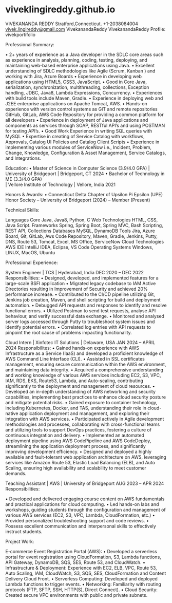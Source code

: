 # viveklingireddy.github.io
VIVEKANANDA REDDY 
Stratford,Connecticut.
  +1-2038084004      vivek.lingireddy@gmail.com     VivekanandaReddy       VivekanandaReddy 
Profile: vivekportifolio

Professional Summary:

•	2+ years of experience as a Java developer in the SDLC core areas such as experience in analysis, planning, coding, testing, deploying, and maintaining web-based enterprise applications using Java.
•	Excellent understanding of SDLC methodologies like Agile (Scrum, Kanban ) and working with Jira, Azure Boards
•	Experience in developing web applications using HTML5, CSS3, JavaScript.
•	Good in Core Java, serialization, synchronization, multithreading, collections, Exception handling, JDBC, Java8, Lambda Expressions, Concurrency.
•	Experiences with build tools include Maven, Gradle.
•	Experience in deploying web and J2EE enterprise applications on Apache Tomcat, AWS.
•	Hands-on experience with version control systems as GIT and remote repositories GitHub, GitLab, AWS Code Repository for providing a common platform for all developers 
•	Experience in deployment of Java applications and components as services through SOAP, RESTful API’s and using POSTMAN for testing API’s. 
•	Good Work Experience in writing SQL queries with MySQL
•	Expertise in creating of Service Catalog with workflows, Approvals, Catalog UI Policies and Catalog Client Scripts
•	Experience in implementing various modules of ServiceNow i.e., Incident, Problem, Change, Knowledge, Configuration & Asset Management, Service Catalogs, and Integrations.


Education: 
•	Master of Science in Computer Science (3.9/4.0 GPA) 
| University of Bridgeport | Bridgeport, CT  2024
•	Bachelor of Technology in ME (3.3/4.0 GPA) 	
| Vellore Institute of Technology | Vellore, India 2021




Honors & Awards:
•	Connecticut Delta Chapter of Upsilon Pi Epsilon (UPE) Honor Society – 
University of Bridgeport (2024) – Member (Present)


Technical Skills:

Languages	Core Java, Java8, Python, C
Web Technologies	HTML, CSS, Java Script.
Frameworks	Spring, Spring Boot, Spring MVC, Bash Scripting, REST API, Collections
Databases	MySQL, DynamoDB
Tools	Jira, Azure Board, Git, GitLab, Aws Code Repository, Maven, Gradle, Jenkins, Putty, DNS, Route 53, Tomcat, Excel, MS Office,  ServiceNow
Cloud Technologies	AWS
IDE	IntelliJ IDEA, Eclipse, VS Code
Operating Systems	Windows, LINUX, MacOS, Ubuntu


Professional Experience:

System Engineer | TCS | Hyderabad, India			 DEC 2020 – DEC 2022 
Responsibilities:
•	Designed, developed, and implemented features for a large-scale BSFI application
•	Migrated legacy codebase to IAM Active Directories resulting in Improvement of Security and achieved 20% performance increase.
•	Contributed to the CI/CD pipeline utilizing Git, Jenkins job creation, Maven, and shell scripting for build and deployment automation.
•	Debugged API requests and responses to identify and resolve functional errors.
•	Utilized Postman to send test requests, analyse API behaviour, and verify successful data exchange.
•	Monitored and analysed server logs accessed through Putty to troubleshoot system issues and identify potential errors. 
•	Correlated log entries with API requests to pinpoint the root cause of problems impacting functionality.

Cloud Intern | Xinfotec IT Solutions | Delaware, USA			JAN 2024 – APRIL 2024
Responsibilites:
•	Gained hands-on experience with AWS Infrastructure as a Service (IaaS) and developed a proficient knowledge of AWS Command Line Interface (CLI).
•	Assisted in SSL certificates management, ensuring secure communication within the AWS environment, and maintaining data integrity.
•	Acquired a comprehensive understanding and working knowledge of various AWS services including EC2, S3, VPC, IAM, RDS, EKS, Route53, Lambda, and Auto-scaling, contributing significantly to the deployment and management of cloud resources.
•	Developed an in-depth understanding of AWS networking and security capabilities, implementing best practices to enhance cloud security posture and mitigate potential risks.
•	Gained exposure to container technology, including Kubernetes, Docker, and TAS, understanding their role in cloud-native application deployment and management, and exploring their integration with AWS services.
•	Participated actively in Agile development methodologies and processes, collaborating with cross-functional teams and utilizing tools to support DevOps practices, fostering a culture of continuous integration and delivery.
•	Implemented an automated deployment pipeline using AWS CodePipeline and AWS CodeDeploy, streamlining the application deployment process, and significantly improving development efficiency.
•	Designed and deployed a highly available and fault-tolerant web application architecture on AWS, leveraging services like Amazon Route 53, Elastic Load Balancing (ELB), and Auto Scaling, ensuring high availability and scalability to meet customer demands.

Teaching Assistant | AWS | University of Bridgeport	 AUG 2023 – APR 2024
Responsibilities: 

•	Developed and delivered engaging course content on AWS fundamentals and practical applications for cloud computing.
•	Led hands-on labs and workshops, guiding students through the configuration and management of various AWS services (EC2, S3, VPC, Lambda, CloudFormation, etc.)
•	Provided personalized troubleshooting support and code reviews. 
•	Possess excellent communication and interpersonal skills to effectively instruct students.


Project Work:

E-commerce Event Registration Portal (AWS): 
•	Developed a serverless portal for event registration using CloudFormation, S3, Lambda functions, API Gateway, DynamoDB, SQS, SES, Route 53, and CloudWatch.
•	Infrastructure & Deployment: Experience with EC2, ELB, VPC, Route 53, Auto Scaling, IAM, CloudWatch, S3, SQS, SES, CloudFormation and Content Delivery Cloud Front.
•	Serverless Computing: Developed and deployed Lambda functions to trigger events.
•	Networking: Familiarity with routing protocols (FTP, SFTP, SSH, HTTP(S), Direct Connect).
•	Cloud Security: Created secure VPC environments with public and private subnets.




